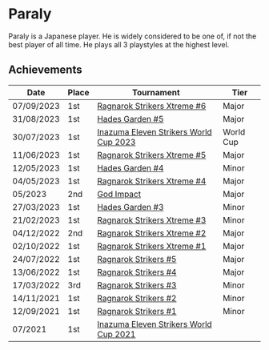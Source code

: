 # Paraly

Paraly is a Japanese player. 
He is widely considered to be one of, if not the best player of all time. 
He plays all 3 playstyles at the highest level. 

## Achievements
| Date | Place | Tournament | Tier | 
| - | - | - | - |
| 07/09/2023 | 1st | [Ragnarok Strikers Xtreme #6](/inapedia/tournaments/ragna/ragnax6.md) | Major |
| 31/08/2023 | 1st | [Hades Garden #5](/inapedia/tournaments/hg/hg5.md) | Major |
| 30/07/2023 | 1st | [Inazuma Eleven Strikers World Cup 2023](/inapedia/tournaments/worldcup23.md) | World Cup |
| 11/06/2023 | 1st | [Ragnarok Strikers Xtreme #5](/inapedia/tournaments/ragna/ragnax5.md) | Major |
| 12/05/2023 | 1st | [Hades Garden #4](/inapedia/tournaments/hg/hg4.md) | Minor |
| 04/05/2023 | 1st | [Ragnarok Strikers Xtreme #4](/inapedia/tournaments/ragna/ragnax4.md) | Major |
| 05/2023 | 2nd | [God Impact](/inapedia/tournaments/misc/godimpact.md) | Major |
| 27/03/2023 | 1st | [Hades Garden #3](/inapedia/tournaments/hg/hg3.md) | Minor |
| 21/02/2023 | 1st | [Ragnarok Strikers Xtreme #3](/inapedia/tournaments/ragna/ragnax3.md) | Minor |
| 04/12/2022 | 2nd | [Ragnarok Strikers Xtreme #2](/inapedia/tournaments/ragna/ragnax2.md) | Major |
| 02/10/2022 | 1st | [Ragnarok Strikers Xtreme #1](/inapedia/tournaments/ragna/ragnax1.md) | Major |
| 24/07/2022 | 1st | [Ragnarok Strikers #5](/inapedia/tournaments/ragna/ragna5.md) | Major |
| 13/06/2022 | 1st | [Ragnarok Strikers #4](/inapedia/tournaments/ragna/ragna4.md) | Major |
| 17/03/2022 | 3rd | [Ragnarok Strikers #3](/inapedia/tournaments/ragna/ragna3.md) | Minor |
| 14/11/2021 | 1st | [Ragnarok Strikers #2](/inapedia/tournaments/ragna/ragna2.md) | Minor |
| 12/09/2021 | 1st | [Ragnarok Strikers #1](/inapedia/tournaments/ragna/ragna1.md) | Minor |
| 07/2021 | 1st | [Inazuma Eleven Strikers World Cup 2021](/inapedia/tournaments/worldcup21.md) |

